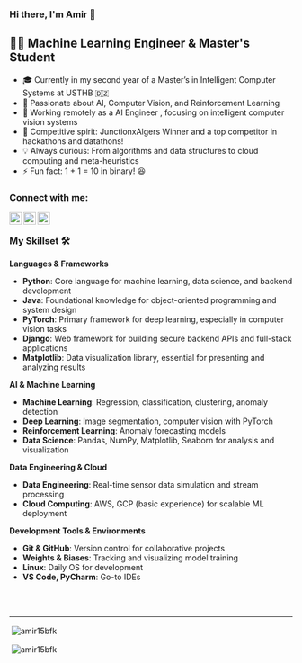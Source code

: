 

### Hi there, I'm Amir 👋

## 👨‍💻 Machine Learning Engineer & Master's Student

- 🎓 Currently in my second year of a Master’s in Intelligent Computer Systems at USTHB 🇩🇿
- 🤖 Passionate about AI, Computer Vision, and Reinforcement Learning
- 🔭 Working remotely as a AI Engineer , focusing on intelligent computer vision systems
- 🥇 Competitive spirit: JunctionxAlgers Winner and a top competitor in hackathons and datathons!
- 💡 Always curious: From algorithms and data structures to cloud computing and meta-heuristics
- ⚡ Fun fact: 1 + 1 = 10 in binary! 😆

### Connect with me:

[<img align="left" alt="Amir | LinkedIn" width="22px" src="https://cdn.jsdelivr.net/npm/simple-icons@v3/icons/linkedin.svg" />][linkedin]
[<img align="left" alt="Amir | Instagram" width="22px" src="https://cdn.jsdelivr.net/npm/simple-icons@v3/icons/instagram.svg" />][instagram]
[<img align="left" alt="Amir | Facebook" width="22px" src="https://upload.wikimedia.org/wikipedia/commons/thumb/1/1b/Facebook_icon.svg/256px-Facebook_icon.svg.png" />][facebook]
<br />


### My Skillset 🛠️

**Languages & Frameworks**  
- **Python**: Core language for machine learning, data science, and backend development
- **Java**: Foundational knowledge for object-oriented programming and system design
- **PyTorch**: Primary framework for deep learning, especially in computer vision tasks
- **Django**: Web framework for building secure backend APIs and full-stack applications
- **Matplotlib**: Data visualization library, essential for presenting and analyzing results

**AI & Machine Learning**  
- **Machine Learning**: Regression, classification, clustering, anomaly detection  
- **Deep Learning**: Image segmentation, computer vision with PyTorch  
- **Reinforcement Learning**: Anomaly forecasting models  
- **Data Science**: Pandas, NumPy, Matplotlib, Seaborn for analysis and visualization

**Data Engineering & Cloud**  
- **Data Engineering**: Real-time sensor data simulation and stream processing  
- **Cloud Computing**: AWS, GCP (basic experience) for scalable ML deployment

**Development Tools & Environments**  
- **Git & GitHub**: Version control for collaborative projects  
- **Weights & Biases**: Tracking and visualizing model training  
- **Linux**: Daily OS for development  
- **VS Code, PyCharm**: Go-to IDEs



<br />
<br />

---

<p>&nbsp;<img align="center" src="https://github-readme-stats.vercel.app/api?username=amir15bfk&show_icons=true&title_color=ffc857&icon_color=8ac926&text_color=daf7dc&bg_color=151515&hide=["stars"]" alt="amir15bfk" /></p>
<p>&nbsp;<img align="center" src="https://github-readme-stats.vercel.app/api/top-langs/?username=amir15bfk&layout=compact&text_color=daf7dc&bg_color=151515" alt="amir15bfk" /></p>

[instagram]: https://www.instagram.com/amiir.py/
[linkedin]: https://www.linkedin.com/in/mohamed-amir-benbachir-2109801a6/
[facebook]: https://www.facebook.com/amir.benbacher

